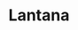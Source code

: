 ---
id: 6
title: "Lantana"
description: "A website I made for a Gardening and landscaping company."
stack:
- name: "Wordpress"
links:
- link: "https://lantana-ltd.com"
  image: "../../assets/images/open_website.svg"
---